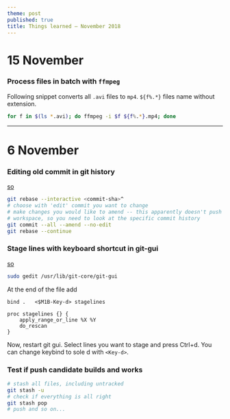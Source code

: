 ```yaml
---
theme: post
published: true
title: Things learned – November 2018
---
```

# 15 November 

### Process files in batch with `ffmpeg`
Following snippet converts all `.avi` files to `mp4`. `${f%.*}` files name without extension.
```bash
for f in $(ls *.avi); do ffmpeg -i $f ${f%.*}.mp4; done
```
---

# 6 November 

### Editing old commit in git history
[so](https://stackoverflow.com/a/1186549)
```bash
git rebase --interactive <commit-sha>^
# choose with 'edit' commit you want to change
# make changes you would like to amend -- this apparently doesn't push changes to a current
# workspace, so you need to look at the specific commit history
git commit --all --amend --no-edit
git rebase --continue
```

### Stage lines with keyboard shortcut in git-gui
[so](https://stackoverflow.com/questions/32661397/is-there-a-keyboard-shortcut-for-stage-lines-in-git-gui)
```bash
sudo gedit /usr/lib/git-core/git-gui
```

At the end of the file add
```
bind .   <$M1B-Key-d> stagelines

proc stagelines {} {
    apply_range_or_line %X %Y
    do_rescan
}
```

Now, restart git gui. Select lines you want to stage and press Ctrl+d. You can change keybind to sole d with `<Key-d>`.

### Test if push candidate builds and works
```bash
# stash all files, including untracked
git stash -u
# check if everything is all right
git stash pop
# push and so on...
```
